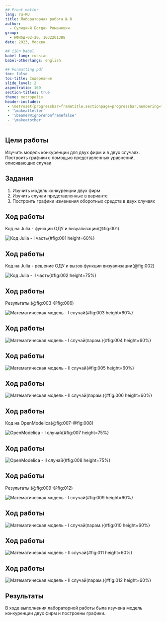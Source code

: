 ```yaml
---
## Front matter
lang: ru-RU
title: Лабораторная работа № 8
author:
  - Сулицкий Богдан Романович
group:
  - НФИбд-02-20, 1032201388
date: 2023, Москва

## i18n babel
babel-lang: russian
babel-otherlangs: english

## Formatting pdf
toc: false
toc-title: Содержание
slide_level: 2
aspectratio: 169
section-titles: true
theme: metropolis
header-includes:
 - \metroset{progressbar=frametitle,sectionpage=progressbar,numbering=fraction}
 - '\makeatletter'
 - '\beamer@ignorenonframefalse'
 - '\makeatother'
---
```


## Цели работы

Изучить модель конкуренции для двух фирм и в двух случаях. Построить графики с помощью представленных уравнений, описивающих случаи.

## Задания

1.	Изучить модель конкуренции двух фирм
2.	Изучить случаи представленные в варианте
3.	Построить графики изменения оборотных средств в двух случаях


## Ход работы

Код на Julia - функции ОДУ и визуализации(@fig:001)

![Код Julia - I часть](./image/01.png){#fig:001 height=60%}

## Ход работы

Код на Julia - решение ОДУ и вызов функции визуализации(@fig:002)

![Код Julia - II часть](./image/02.png){#fig:002 height=75%}

## Ход работы

Результаты:(@fig:003-@fig:006)

![Математическая модель - I случай](./image/Figure_1.png){#fig:003 height=60%}

## Ход работы

![Математическая модель - I случай(парам.)](./image/Figure_1(parametric).png){#fig:004 height=60%}

## Ход работы

![Математическая модель - II случай](./image/Figure_2.png){#fig:005 height=60%}

## Ход работы

![Математическая модель - II случай(парам.)](./image/Figure_2(parametric).png){#fig:006 height=60%}

## Ход работы

Код на OpenModelica(@fig:007-@fig:008)

![OpenModelica - I случай](./image/03.png){#fig:007 height=75%}

## Ход работы

![OpenModelica - II случай](./image/04.png){#fig:008 height=75%}

## Ход работы

Результаты:(@fig:009-@fig:012)

![Математическая модель - I случай](./image/model_1.png){#fig:009 height=60%}

## Ход работы

![Математическая модель - I случай(парам.)](./image/model_1(parametric).png){#fig:010 height=60%}

## Ход работы

![Математическая модель - II случай](./image/model_2.png){#fig:011 height=60%}

## Ход работы

![Математическая модель - II случай(парам.)](./image/model_2(parametric).png){#fig:012 height=60%}


## Результаты

В ходе выполнения лабораторной работы была изучена модель конкуренции двух фирм и построены графики.